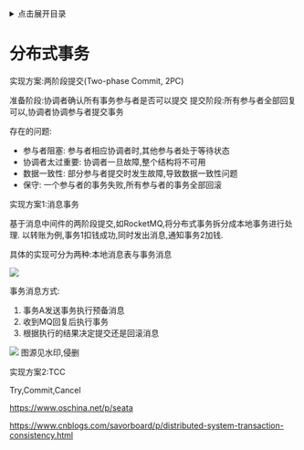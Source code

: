 <details>
<summary>点击展开目录</summary>
<!-- TOC -->

- [分布式事务](#分布式事务)

<!-- /TOC -->
</details>


# 分布式事务

实现方案:两阶段提交(Two-phase Commit, 2PC)

准备阶段:协调者确认所有事务参与者是否可以提交
提交阶段:所有参与者全部回复可以,协调者协调参与者提交事务

存在的问题:

* 参与者阻塞: 参与者相应协调者时,其他参与者处于等待状态
* 协调者太过重要: 协调者一旦故障,整个结构将不可用
* 数据一致性: 部分参与者提交时发生故障,导致数据一致性问题
* 保守: 一个参与者的事务失败,所有参与者的事务全部回滚

实现方案1:消息事务

基于消息中间件的两阶段提交,如RocketMQ,将分布式事务拆分成本地事务进行处理.
以转账为例,事务1扣钱成功,同时发出消息,通知事务2加钱.

具体的实现可分为两种:本地消息表与事务消息

![](https://gitee.com/LuVx/img/raw/master/xa_mq.png)

事务消息方式:
1. 事务A发送事务执行预备消息
2. 收到MQ回复后执行事务
3. 根据执行的结果决定提交还是回滚消息

![](https://gitee.com/LuVx/img/raw/master/xa_mq1.png)
图源见水印,侵删

实现方案2:TCC

Try,Commit,Cancel

https://www.oschina.net/p/seata

https://www.cnblogs.com/savorboard/p/distributed-system-transaction-consistency.html

